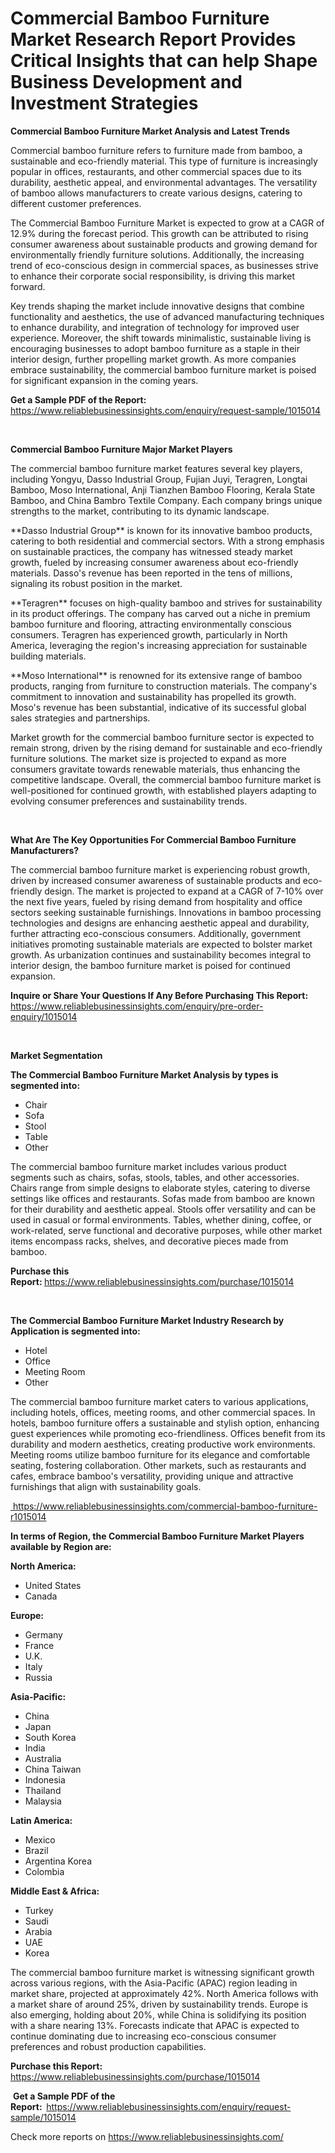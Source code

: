 <p><h1>Commercial Bamboo Furniture Market Research Report Provides Critical Insights that can help Shape Business Development and Investment Strategies</h1></p><p><strong>Commercial Bamboo Furniture Market Analysis and Latest Trends</strong></p>
<p><p>Commercial bamboo furniture refers to furniture made from bamboo, a sustainable and eco-friendly material. This type of furniture is increasingly popular in offices, restaurants, and other commercial spaces due to its durability, aesthetic appeal, and environmental advantages. The versatility of bamboo allows manufacturers to create various designs, catering to different customer preferences.</p><p>The Commercial Bamboo Furniture Market is expected to grow at a CAGR of 12.9% during the forecast period. This growth can be attributed to rising consumer awareness about sustainable products and growing demand for environmentally friendly furniture solutions. Additionally, the increasing trend of eco-conscious design in commercial spaces, as businesses strive to enhance their corporate social responsibility, is driving this market forward.</p><p>Key trends shaping the market include innovative designs that combine functionality and aesthetics, the use of advanced manufacturing techniques to enhance durability, and integration of technology for improved user experience. Moreover, the shift towards minimalistic, sustainable living is encouraging businesses to adopt bamboo furniture as a staple in their interior design, further propelling market growth. As more companies embrace sustainability, the commercial bamboo furniture market is poised for significant expansion in the coming years.</p></p>
<p><strong>Get a Sample PDF of the Report:&nbsp;</strong> <a href="https://www.reliablebusinessinsights.com/enquiry/request-sample/1015014?utm_campaign=2099&utm_medium=2&utm_source=Github&utm_content=ia&utm_term=06032025&utm_id=commercial-bamboo-furniture">https://www.reliablebusinessinsights.com/enquiry/request-sample/1015014</a></p>
<p>&nbsp;</p>
<p><strong>Commercial Bamboo Furniture Major Market Players</strong></p>
<p><p>The commercial bamboo furniture market features several key players, including Yongyu, Dasso Industrial Group, Fujian Juyi, Teragren, Longtai Bamboo, Moso International, Anji Tianzhen Bamboo Flooring, Kerala State Bamboo, and China Bambro Textile Company. Each company brings unique strengths to the market, contributing to its dynamic landscape.</p><p>**Dasso Industrial Group** is known for its innovative bamboo products, catering to both residential and commercial sectors. With a strong emphasis on sustainable practices, the company has witnessed steady market growth, fueled by increasing consumer awareness about eco-friendly materials. Dasso's revenue has been reported in the tens of millions, signaling its robust position in the market.</p><p>**Teragren** focuses on high-quality bamboo and strives for sustainability in its product offerings. The company has carved out a niche in premium bamboo furniture and flooring, attracting environmentally conscious consumers. Teragren has experienced growth, particularly in North America, leveraging the region's increasing appreciation for sustainable building materials.</p><p>**Moso International** is renowned for its extensive range of bamboo products, ranging from furniture to construction materials. The company's commitment to innovation and sustainability has propelled its growth. Moso's revenue has been substantial, indicative of its successful global sales strategies and partnerships.</p><p>Market growth for the commercial bamboo furniture sector is expected to remain strong, driven by the rising demand for sustainable and eco-friendly furniture solutions. The market size is projected to expand as more consumers gravitate towards renewable materials, thus enhancing the competitive landscape. Overall, the commercial bamboo furniture market is well-positioned for continued growth, with established players adapting to evolving consumer preferences and sustainability trends.</p></p>
<p>&nbsp;</p>
<p><strong>What Are The Key Opportunities For Commercial Bamboo Furniture Manufacturers?</strong></p>
<p><p>The commercial bamboo furniture market is experiencing robust growth, driven by increased consumer awareness of sustainable products and eco-friendly design. The market is projected to expand at a CAGR of 7-10% over the next five years, fueled by rising demand from hospitality and office sectors seeking sustainable furnishings. Innovations in bamboo processing technologies and designs are enhancing aesthetic appeal and durability, further attracting eco-conscious consumers. Additionally, government initiatives promoting sustainable materials are expected to bolster market growth. As urbanization continues and sustainability becomes integral to interior design, the bamboo furniture market is poised for continued expansion.</p></p>
<p><strong>Inquire or Share Your Questions If Any Before Purchasing This Report:</strong> <a href="https://www.reliablebusinessinsights.com/enquiry/pre-order-enquiry/1015014?utm_campaign=2099&utm_medium=2&utm_source=Github&utm_content=ia&utm_term=06032025&utm_id=commercial-bamboo-furniture">https://www.reliablebusinessinsights.com/enquiry/pre-order-enquiry/1015014</a></p>
<p>&nbsp;</p>
<p><strong>Market Segmentation</strong></p>
<p><strong>The Commercial Bamboo Furniture Market Analysis by types is segmented into:</strong></p>
<p><ul><li>Chair</li><li>Sofa</li><li>Stool</li><li>Table</li><li>Other</li></ul></p>
<p><p>The commercial bamboo furniture market includes various product segments such as chairs, sofas, stools, tables, and other accessories. Chairs range from simple designs to elaborate styles, catering to diverse settings like offices and restaurants. Sofas made from bamboo are known for their durability and aesthetic appeal. Stools offer versatility and can be used in casual or formal environments. Tables, whether dining, coffee, or work-related, serve functional and decorative purposes, while other market items encompass racks, shelves, and decorative pieces made from bamboo.</p></p>
<p><strong>Purchase this Report:&nbsp;</strong><a href="https://www.reliablebusinessinsights.com/purchase/1015014?utm_campaign=2099&utm_medium=2&utm_source=Github&utm_content=ia&utm_term=06032025&utm_id=commercial-bamboo-furniture">https://www.reliablebusinessinsights.com/purchase/1015014</a></p>
<p>&nbsp;</p>
<p><strong>The Commercial Bamboo Furniture Market Industry Research by Application is segmented into:</strong></p>
<p><ul><li>Hotel</li><li>Office</li><li>Meeting Room</li><li>Other</li></ul></p>
<p><p>The commercial bamboo furniture market caters to various applications, including hotels, offices, meeting rooms, and other commercial spaces. In hotels, bamboo furniture offers a sustainable and stylish option, enhancing guest experiences while promoting eco-friendliness. Offices benefit from its durability and modern aesthetics, creating productive work environments. Meeting rooms utilize bamboo furniture for its elegance and comfortable seating, fostering collaboration. Other markets, such as restaurants and cafes, embrace bamboo's versatility, providing unique and attractive furnishings that align with sustainability goals.</p></p>
<p><a href="https://www.reliablebusinessinsights.com/commercial-bamboo-furniture-r1015014?utm_campaign=2099&utm_medium=2&utm_source=Github&utm_content=ia&utm_term=06032025&utm_id=commercial-bamboo-furniture">&nbsp;https://www.reliablebusinessinsights.com/commercial-bamboo-furniture-r1015014</a></p>
<p><strong>In terms of Region, the Commercial Bamboo Furniture Market Players available by Region are:</strong></p>
<p>
    <p> <strong> North America: </strong>
        <ul>
            <li>United States</li>
            <li>Canada</li>
        </ul>
        </p> 
    <p> <strong> Europe: </strong>
        <ul>
            <li>Germany</li>
            <li>France</li>
            <li>U.K.</li>
            <li>Italy</li>
            <li>Russia</li>
        </ul>
        </p> 
    <p> <strong> Asia-Pacific: </strong>
        <ul>
            <li>China</li>
            <li>Japan</li>
            <li>South Korea</li>
            <li>India</li>
            <li>Australia</li>
            <li>China Taiwan</li>
            <li>Indonesia</li>
            <li>Thailand</li>
            <li>Malaysia</li>
        </ul>
        </p> 
    <p> <strong> Latin America: </strong>
        <ul>
            <li>Mexico</li>
            <li>Brazil</li>
            <li>Argentina Korea</li>
            <li>Colombia</li>
        </ul>
        </p> 
    <p> <strong> Middle East & Africa: </strong>
        <ul>
            <li>Turkey</li>
            <li>Saudi</li>
            <li>Arabia</li>
            <li>UAE</li>
            <li>Korea</li>
        </ul>
    </p>
    </p>
<p><p>The commercial bamboo furniture market is witnessing significant growth across various regions, with the Asia-Pacific (APAC) region leading in market share, projected at approximately 42%. North America follows with a market share of around 25%, driven by sustainability trends. Europe is also emerging, holding about 20%, while China is solidifying its position with a share nearing 13%. Forecasts indicate that APAC is expected to continue dominating due to increasing eco-conscious consumer preferences and robust production capabilities.</p></p>
<p><strong>Purchase this Report: </strong><a href="https://www.reliablebusinessinsights.com/purchase/1015014?utm_campaign=2099&utm_medium=2&utm_source=Github&utm_content=ia&utm_term=06032025&utm_id=commercial-bamboo-furniture">https://www.reliablebusinessinsights.com/purchase/1015014</a></p>
<p>&nbsp;<strong>Get a Sample PDF of the Report:&nbsp;&nbsp;</strong><a href="https://www.reliablebusinessinsights.com/enquiry/request-sample/1015014?utm_campaign=2099&utm_medium=2&utm_source=Github&utm_content=ia&utm_term=06032025&utm_id=commercial-bamboo-furniture">https://www.reliablebusinessinsights.com/enquiry/request-sample/1015014</a></p>
<p><strong></strong></p>
<p>Check more reports on <a href="https://www.reliablebusinessinsights.com/?utm_campaign=2099&utm_medium=2&utm_source=Github&utm_content=ia&utm_term=06032025&utm_id=commercial-bamboo-furniture">https://www.reliablebusinessinsights.com/</a></p>